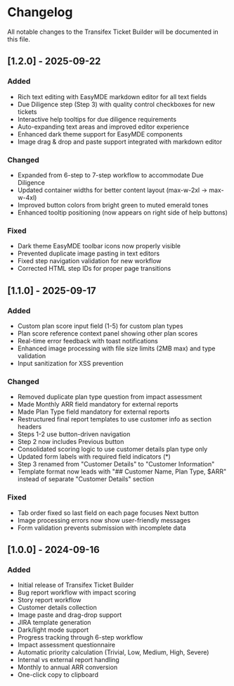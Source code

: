 # Changelog

All notable changes to the Transifex Ticket Builder will be documented in this file.

## [1.2.0] - 2025-09-22

### Added
- Rich text editing with EasyMDE markdown editor for all text fields
- Due Diligence step (Step 3) with quality control checkboxes for new tickets
- Interactive help tooltips for due diligence requirements
- Auto-expanding text areas and improved editor experience
- Enhanced dark theme support for EasyMDE components
- Image drag & drop and paste support integrated with markdown editor

### Changed
- Expanded from 6-step to 7-step workflow to accommodate Due Diligence
- Updated container widths for better content layout (max-w-2xl → max-w-4xl)
- Improved button colors from bright green to muted emerald tones
- Enhanced tooltip positioning (now appears on right side of help buttons)

### Fixed
- Dark theme EasyMDE toolbar icons now properly visible
- Prevented duplicate image pasting in text editors
- Fixed step navigation validation for new workflow
- Corrected HTML step IDs for proper page transitions

## [1.1.0] - 2025-09-17

### Added
- Custom plan score input field (1-5) for custom plan types
- Plan score reference context panel showing other plan scores
- Real-time error feedback with toast notifications
- Enhanced image processing with file size limits (2MB max) and type validation
- Input sanitization for XSS prevention

### Changed
- Removed duplicate plan type question from impact assessment
- Made Monthly ARR field mandatory for external reports
- Made Plan Type field mandatory for external reports
- Restructured final report templates to use customer info as section headers
- Steps 1-2 use button-driven navigation
- Step 2 now includes Previous button
- Consolidated scoring logic to use customer details plan type only
- Updated form labels with required field indicators (*)
- Step 3 renamed from "Customer Details" to "Customer Information"
- Template format now leads with "## Customer Name, Plan Type, $ARR" instead of separate "Customer Details" section

### Fixed
- Tab order fixed so last field on each page focuses Next button
- Image processing errors now show user-friendly messages
- Form validation prevents submission with incomplete data

## [1.0.0] - 2024-09-16

### Added
- Initial release of Transifex Ticket Builder
- Bug report workflow with impact scoring
- Story report workflow
- Customer details collection
- Image paste and drag-drop support
- JIRA template generation
- Dark/light mode support
- Progress tracking through 6-step workflow
- Impact assessment questionnaire
- Automatic priority calculation (Trivial, Low, Medium, High, Severe)
- Internal vs external report handling
- Monthly to annual ARR conversion
- One-click copy to clipboard
